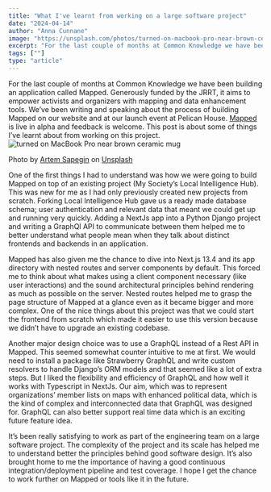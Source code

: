 ```yaml
---
title: "What I've learnt from working on a large software project"
date: "2024-04-14"
author: "Anna Cunnane"
image: "https://unsplash.com/photos/turned-on-macbook-pro-near-brown-ceramic-mug-ZMraoOybTLQ"
excerpt: "For the last couple of months at Common Knowledge we have been building an application called Mapped. This post is about some of things I’ve learnt about from working on this project."
tags: [""]
type: "article"
---
```

<article>
For the last couple of months at Common Knowledge we have been building an application called Mapped. Generously funded by the JRRT, it aims to empower activists and organizers with mapping and data enhancement tools. We’ve been writing and speaking about the process of building Mapped on our website and at our launch event at Pelican House. <a href="https://prototype.mapped.commonknowledge.coop/">Mapped</a> is live in alpha and feedback is welcome. This post is about some of things I’ve learnt about from working on this project.


<img src="https://unsplash.com/photos/turned-on-macbook-pro-near-brown-ceramic-mug-ZMraoOybTLQ" alt="turned on MacBook Pro near brown ceramic mug">

Photo by <a href="https://unsplash.com/@sapegin?utm_content=creditCopyText&utm_medium=referral&utm_source=unsplash">Artem Sapegin</a> on <a href="https://unsplash.com/photos/turned-on-macbook-pro-near-brown-ceramic-mug-ZMraoOybTLQ?utm_content=creditCopyText&utm_medium=referral&utm_source=unsplash">Unsplash</a>
  
One of the first things I had to understand was how we were going to build Mapped on top of an existing project (My Society’s Local Intelligence Hub). This was new for me as I had only previously created new projects from scratch. Forking Local Intelligence Hub gave us a ready made database schema; user authentication and relevant data that meant we could get up and running very quickly. Adding a NextJs app into a Python Django project and writing a GraphQl API to communicate between them helped me to better understand what people mean when they talk about distinct frontends and backends in an application. 

Mapped has also given me the chance to dive into Next.js 13.4 and its app directory with nested routes and server components by default. This forced me to think about what makes using a client component necessary (like user interactions) and the sound architectural principles behind rendering as much as possible on the server. Nested routes helped me to grasp the page structure of Mapped at a glance even as it became bigger and more complex. 
One of the nice things about this project was that we could start the frontend from scratch which made it easier to use this version because we didn’t have to upgrade an existing codebase. 

Another major design choice was to use a GraphQL instead of a Rest API in Mapped. This seemed somewhat counter intuitive to me at first. We would need to install a package like Strawberry GraphQL and write custom resolvers to handle Django’s ORM models and that seemed like a lot of extra steps. But I liked the flexibility and efficiency of GraphQL and how well it works with Typescript in NextJs. Our aim, which was to represent organizations’ member lists on maps with enhanced political data, which is the kind of complex and interconnected data that GraphQL was designed for. GraphQL can also better support real time data which is an exciting future feature idea.

It’s been really satisfying to work as part of the engineering team on a large software project. The complexity of the project and its scale has helped me to understand better the principles behind good software design. It’s also brought home to me the importance of having a good continuous integration/deployment pipeline and test coverage. I hope I get the chance to work further on Mapped or tools like it in the future.


</aricle>